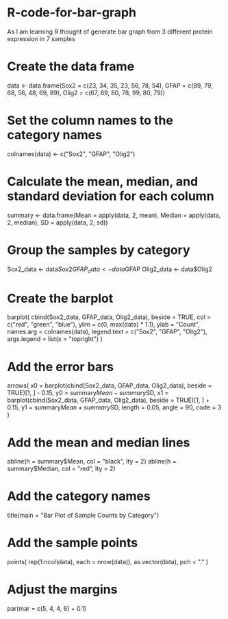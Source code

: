 # R-code-for-bar-graph
As I am learning R thought of generate bar graph from 3 different protein expression in 7 samples
# Create the data frame
data <- data.frame(Sox2 = c(23, 34, 35, 23, 56, 78, 54),
                   GFAP = c(89, 79, 68, 56, 48, 69, 89),
                   Olig2 = c(67, 89, 80, 78, 99, 80, 79))

# Set the column names to the category names
colnames(data) <- c("Sox2", "GFAP", "Olig2")

# Calculate the mean, median, and standard deviation for each column
summary <- data.frame(Mean = apply(data, 2, mean),
                      Median = apply(data, 2, median),
                      SD = apply(data, 2, sd))

# Group the samples by category
Sox2_data <- data$Sox2
GFAP_data <- data$GFAP
Olig2_data <- data$Olig2

# Create the barplot
barplot(
  cbind(Sox2_data, GFAP_data, Olig2_data),
  beside = TRUE,
  col = c("red", "green", "blue"),
  ylim = c(0, max(data) * 1.1),
  ylab = "Count",
  names.arg = colnames(data),
  legend.text = c("Sox2", "GFAP", "Olig2"),
  args.legend = list(x = "topright")
)

# Add the error bars
arrows(
  x0 = barplot(cbind(Sox2_data, GFAP_data, Olig2_data), beside = TRUE)[1, ] - 0.15,
  y0 = summary$Mean - summary$SD,
  x1 = barplot(cbind(Sox2_data, GFAP_data, Olig2_data), beside = TRUE)[1, ] + 0.15,
  y1 = summary$Mean + summary$SD,
  length = 0.05,
  angle = 90,
  code = 3
)

# Add the mean and median lines
abline(h = summary$Mean, col = "black", lty = 2)
abline(h = summary$Median, col = "red", lty = 2)

# Add the category names
title(main = "Bar Plot of Sample Counts by Category")

# Add the sample points
points(
  rep(1:ncol(data), each = nrow(data)),
  as.vector(data),
  pch = "."
)

# Adjust the margins
par(mar = c(5, 4, 4, 6) + 0.1)
